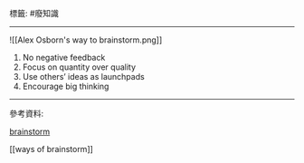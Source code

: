 標籤: #廢知識 

---

![[Alex Osborn's way to brainstorm.png]]

1. No negative feedback
2. Focus on quantity over quality
3. Use others’ ideas as launchpads
4. Encourage big thinking

---

參考資料:

[brainstorm](https://zapier.com/blog/brainstorming/)

[[ways of brainstorm]]